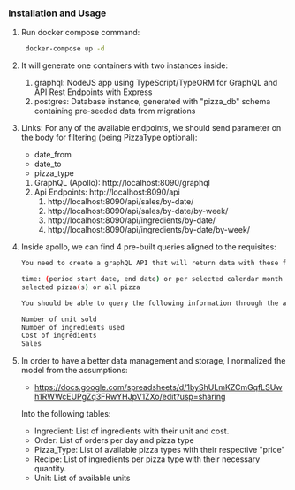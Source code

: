 ### Installation and Usage

1. Run docker compose command:
   ```sh
    docker-compose up -d
   ```
2. It will generate one containers with two instances inside:
    1. graphql: NodeJS app using TypeScript/TypeORM for GraphQL and API Rest Endpoints with Express
    2. postgres: Database instance, generated with "pizza_db" schema containing pre-seeded data from migrations

3. Links:
    For any of the available endpoints, we should send parameter on the body for filtering (being PizzaType optional):
    - date_from
    - date_to
    - pizza_type
    
   1. GraphQL (Apollo): http://localhost:8090/graphql
   2. Api Endpoints: http://localhost:8090/api
        1. http://localhost:8090/api/sales/by-date/ 
        2. http://localhost:8090/api/sales/by-date/by-week/
        3. http://localhost:8090/api/ingredients/by-date/
        4. http://localhost:8090/api/ingredients/by-date/by-week/


4. Inside apollo, we can find 4 pre-built queries aligned to the requisites:
    ```sh
    You need to create a graphQL API that will return data with these filters:

    time: (period start date, end date) or per selected calendar month
    selected pizza(s) or all pizza

    You should be able to query the following information through the above filters.

    Number of unit sold
    Number of ingredients used
    Cost of ingredients
    Sales
    ```
5. In order to have a better data management and storage, I normalized the model from the assumptions:
    - https://docs.google.com/spreadsheets/d/1byShULmKZCmGqfLSUwh1RWWcEUPgZq3FRwYHJpV1ZXo/edit?usp=sharing

    Into the following tables:
    
    * Ingredient: List of ingredients with their unit and cost.
    * Order: List of orders per day and pizza type
    * Pizza_Type: List of available pizza types with their respective "price"
    * Recipe: List of ingredients per pizza type with their necessary quantity.
    * Unit: List of available units
